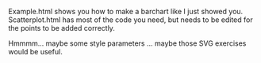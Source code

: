 Example.html shows you how to make a barchart like I just showed you. Scatterplot.html has most of the code you need, but needs to be edited for the points to be added correctly. 

Hmmmm... maybe some style parameters ... maybe those SVG exercises would be useful. 
